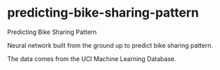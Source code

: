 # predicting-bike-sharing-pattern
Predicting Bike Sharing Pattern

Neural network built from the ground up to predict bike sharing pattern. 

The data comes from the UCI Machine Learning Database. 
